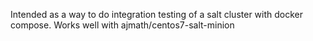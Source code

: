 Intended as a way to do integration testing of a salt cluster with
docker compose.  Works well with ajmath/centos7-salt-minion
